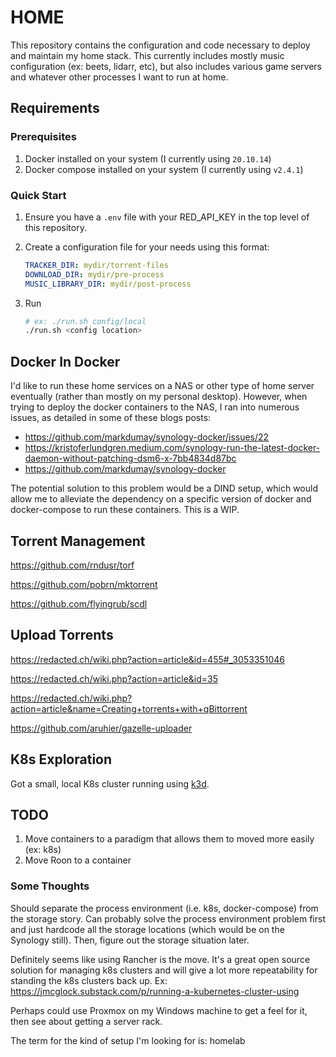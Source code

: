 # HOME

This repository contains the configuration and code necessary to deploy and maintain my home stack. This currently includes mostly music configuration (ex: beets, lidarr, etc), but also includes various game servers and whatever other processes I want to run at home.

## Requirements

### Prerequisites

1. Docker installed on your system (I currently using `20.10.14`)
2. Docker compose installed on your system (I currently using `v2.4.1`)

### Quick Start

1. Ensure you have a `.env` file with your RED_API_KEY in the top level of this repository.
2. Create a configuration file for your needs using this format:

    ```yaml
    TRACKER_DIR: mydir/torrent-files
    DOWNLOAD_DIR: mydir/pre-process
    MUSIC_LIBRARY_DIR: mydir/post-process
    ```

3. Run

    ```bash
    # ex: ./run.sh config/local
    ./run.sh <config location>
    ```

## Docker In Docker

I'd like to run these home services on a NAS or other type of home server eventually (rather than mostly on my personal desktop). However, when trying to deploy the docker containers to the NAS, I ran into numerous issues, as detailed in some of these blogs posts:

- <https://github.com/markdumay/synology-docker/issues/22>
- <https://kristoferlundgren.medium.com/synology-run-the-latest-docker-daemon-without-patching-dsm6-x-7bb4834d87bc>
- <https://github.com/markdumay/synology-docker>

The potential solution to this problem would be a DIND setup, which would allow me to alleviate the dependency on a specific version of docker and docker-compose to run these containers. This is a WIP.

## Torrent Management

<https://github.com/rndusr/torf>

<https://github.com/pobrn/mktorrent>

<https://github.com/flyingrub/scdl>

## Upload Torrents

<https://redacted.ch/wiki.php?action=article&id=455#_3053351046>

<https://redacted.ch/wiki.php?action=article&id=35>

<https://redacted.ch/wiki.php?action=article&name=Creating+torrents+with+qBittorrent>

<https://github.com/aruhier/gazelle-uploader>

## K8s Exploration

Got a small, local K8s cluster running using [k3d](https://k3d.io/v5.4.9/).

## TODO

1. Move containers to a paradigm that allows them to moved more easily (ex: k8s)
2. Move Roon to a container

### Some Thoughts

Should separate the process environment (i.e. k8s, docker-compose) from the storage story. Can probably solve the process environment problem first and just hardcode all the storage locations (which would be on the Synology still). Then, figure out the storage situation later.

Definitely seems like using Rancher is the move. It's a great open source solution for managing k8s clusters and will give a lot more repeatability for standing the k8s clusters back up. Ex: <https://jmcglock.substack.com/p/running-a-kubernetes-cluster-using>

Perhaps could use Proxmox on my Windows machine to get a feel for it, then see about getting a server rack.

The term for the kind of setup I'm looking for is: homelab
